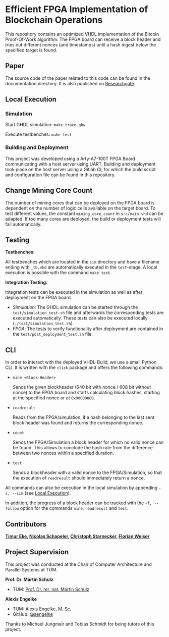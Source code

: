 # Efficient FPGA Implementation of Blockchain Operations

This repository contains an optimized VHDL implementation of the Bitcoin Proof-Of-Work algorithm. The FPGA board can receive a block header and tries out different nonces (and timestamps) until a hash digest below the specified target is found.

## Paper

The source code of the paper related to this code can be found in the documentation directory. It is also published on [Researchgate](https://www.researchgate.net/publication/349111219_Efficient_FPGA_Implementation_of_Blockchain_Operations).

## Local Execution

### Simulation

Start GHDL simulation: `make trace.ghw` 

Execute testbenches: `make test`

### Building and Deployment

This project was developed using a Arty-A7-100T FPGA Board communicating with a host server using UART. Building and deployment took place on the host server using a Gitlab CI, for which the build script and configuration file can be found in this repository.

## Change Mining Core Count

The number of mining cores that can be deployed on the FPGA board is dependent on the number of logic cells available on the target board. To test different values, the constant `mining_core_count` in `src/main.vhd` can be adapted. If too many cores are deployed, the build or deployment tests will fail automatically.


## Testing

**Testbenches:** 

All testbenches which are located in the `sim` directory and have a filename ending with `_tb.vhd` are automatically executed in the `test`-stage. A local execution is possible with the command `make test`.

**Integration Testing:** 

Integration tests can be executed in the simulation as well as after deployment on the FPGA board.

* *Simulation*: The GHDL simulation can be started through the `test/simulation_test.sh` file and afterwards the corresponding tests are executed automatically. These tests can also be executed locally (`./test/simulation_test.sh`).
* *FPGA*: The tests to verify functionality after deployment are contained in the `test/post_deployment_test.sh` file.

## CLI

In order to interact with the deployed VHDL-Build, we use a small Python CLI. It is written with the `click` package and offers the following commands:

* `mine <Block-Header>` 

  Sends the given blockheader (640 bit with nonce / 608 bit without nonce) to the FPGA board and starts calculating block hashes, starting at the specified nonce or at `0x00000000`.

* `readresult` 

   Reads from the FPGA/simulation, if a hash belonging to the last sent block header was found and returns the corresponding nonce.

* `count` 

  Sends the FPGA/Simulation a block header for which no valid nonce can be found. This allows to conclude the hash rate from the difference between two nonces within a specified duration.

* `test` 

  Sends a blockheader with a valid nonce to the FPGA/Simulation, so that the execution of `readresult` should immediately return a nonce.

All commands can also be execution in the local simulation by appending `-s, --sim` (see [Local Execution](#local-execution)).

In addition, the progress of a block header can be tracked with the `-f, --follow` option for the commands `mine`, `readresult` and `test`.

## Contributors

**[Timur Eke](https://github.com/TimurEke), [Nicolas Schapeler](https://github.com/nschapeler), [Christoph Starnecker](https://github.com/CStarn), [Florian Weiser](https://github.com/FlorianWeiser)**

## Project Supervision

This project was conducted at the Chair of Computer Architecture and Parallel Systems at TUM.

**Prof. Dr. Martin Schulz**

* TUM: [Prof. Dr. rer. nat. Martin Schulz](https://www.in.tum.de/caps/mitarbeiter/martin-schulz/)

**Alexis Engelke**

* TUM: [Alexis Engelke, M. Sc.](https://www.in.tum.de/caps/mitarbeiter/engelke/)
* GitHub: [@aengelke](https://github.com/aengelke)

Thanks to Michael Jungmair and Tobias Schmidt for being tutors of this project.
